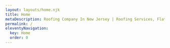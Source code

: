 ```yaml
---
layout: layouts/home.njk
title: Home
metaDescription: Roofing Company In New Jersey | Roofing Services, Flat Roofing, Masonry, Siding, Gutters and Chimney.  Affordable Pricing. Free Estimates. Call us or a free estimate +1 (929) 536-4386.
permalink: /
eleventyNavigation:
  key: Home
  order: 0
---
```

